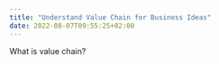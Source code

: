 ```yaml
---
title: "Understand Value Chain for Business Ideas"
date: 2022-08-07T09:55:25+02:00
---
```

What is value chain?
